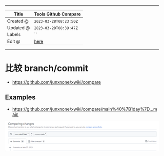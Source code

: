 -----

| Title     | Tools Github Compare                                 |
| --------- | ---------------------------------------------------- |
| Created @ | `2023-03-28T08:23:50Z`                               |
| Updated @ | `2023-03-28T08:39:47Z`                               |
| Labels    | \`\`                                                 |
| Edit @    | [here](https://github.com/junxnone/xwiki/issues/236) |

-----

# 比较 branch/commit

  - <https://github.com/junxnone/xwiki/compare>

## Examples

  - <https://github.com/junxnone/xwiki/compare/main%40%7B1day%7D...main>

![image](media/c9eb10216ec62bf4a55e28961631931c3a40e9f0.png)
